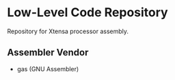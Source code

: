 # Low-Level Code Repository

Repository for Xtensa processor assembly.

## Assembler Vendor

- gas (GNU Assembler)